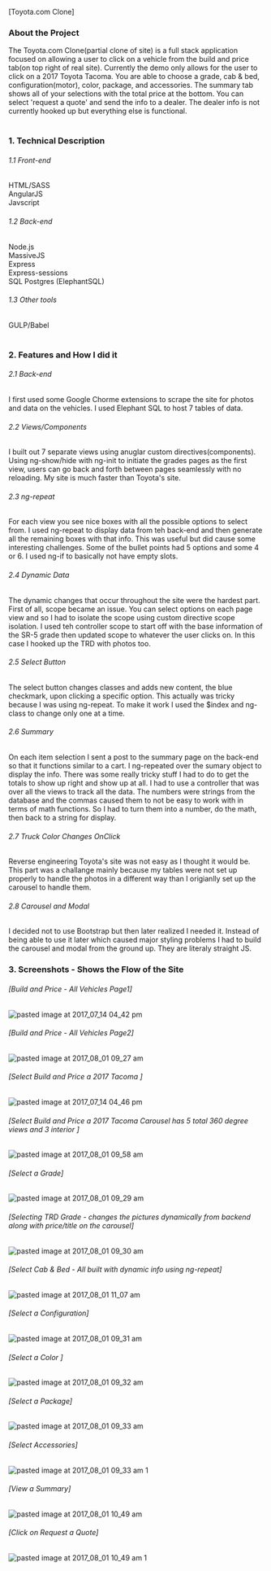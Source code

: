 [Toyota.com Clone] </br>


### About the Project</br>

The Toyota.com Clone(partial clone of site) is a full stack application focused on allowing a user to click on a vehicle from the build and price tab(on top right of real site). Currently the demo only allows for the user to click on a 2017 Toyota Tacoma. You are able to choose a grade, cab & bed, configuration(motor), color, package, and accessories. The summary tab shows all of your selections with the total price at the bottom.  You can select 'request a quote' and send the info to a dealer.  The dealer info is not currently hooked up but everything else is functional. 
</br></br>


### 1. Technical Description</br>
###### 1.1 Front-end</br>
HTML/SASS</br>
AngularJS</br>
Javscript </br>

###### 1.2 Back-end</br>
Node.js</br>
MassiveJS</br>
Express</br>
Express-sessions</br>
SQL Postgres (ElephantSQL)</br>

###### 1.3 Other tools</br>
GULP/Babel</br></br>


### 2.  Features and How I did it</br>
###### 2.1 Back-end</br>
I first used some Google Chorme extensions to scrape the site for photos and data on the vehicles. I used Elephant SQL to host 7 tables of data.</br>

###### 2.2 Views/Components </br>
I built out 7 separate views using anuglar custom directives(components).  Using ng-show/hide with ng-init to initiate the grades pages as the first view, users can go back and forth between pages seamlessly with no reloading.  My site is much faster than Toyota's site. </br>  

###### 2.3 ng-repeat</br>
For each view you see nice boxes with all the possible options to select from.  I used ng-repeat to display data from teh back-end and then generate all the remaining boxes with that info.  This was useful but did cause some interesting challenges.  Some of the bullet points had 5 options and some 4 or 6.  I used ng-if to basically not have empty slots. </br> 

###### 2.4 Dynamic Data</br>
The dynamic changes that occur throughout the site were the hardest part.  First of all, scope became an issue.  You can select options on each page view and so I had to isolate the scope using custom directive scope isolation.  I used teh controller scope to start off with the base information of the SR-5 grade then updated scope to whatever the user clicks on. In this case I hooked up the TRD with photos too.  </br>

###### 2.5 Select Button</br>
The select button changes classes and adds new content, the blue checkmark, upon clicking a specific option. This actually was tricky because I was using ng-repeat. To make it work I used the $index and ng-class to change only one at a time.</br>

###### 2.6 Summary </br>
On each item selection I sent a post to the summary page on the back-end so that it functions similar to a cart. I ng-repeated over the sumary object to display the info. There was some really tricky stuff I had to do to get the totals to show up right and show up at all.  I had to use a controller that was over all the views to track all the data.  The numbers were strings from the database and the commas caused them to not be easy to work with in terms of math functions.  So I had to turn them into a number, do the math, then back to a string for display. </br>

###### 2.7 Truck Color Changes OnClick</br>
Reverse engineering Toyota's site was not easy as I thought it would be.  This part was a challange mainly because my tables were not set up properly to handle the photos in a different way than I origianlly set up the carousel to handle them. </br>

###### 2.8 Carousel and Modal</br>
I decided not to use Bootstrap but then later realized I needed it. Instead of being able to use it later which caused major styling problems I had to build the carousel and modal from the ground up.  They are literaly straight JS.  </br>


### 3. Screenshots - Shows the Flow of the Site</br>

###### [Build and Price - All Vehicles Page1]
![pasted image at 2017_07_14 04_42 pm](https://user-images.githubusercontent.com/25558342/28834250-fa393fd4-769e-11e7-966b-43451e7eac44.png)</br>
###### [Build and Price - All Vehicles Page2] 
![pasted image at 2017_08_01 09_27 am](https://user-images.githubusercontent.com/25558342/28834147-bd4b0a6c-769e-11e7-8635-be0942faae28.png)</br>
###### [Select Build and Price a 2017 Tacoma ]
![pasted image at 2017_07_14 04_46 pm](https://user-images.githubusercontent.com/25558342/28834370-4970f222-769f-11e7-93fc-eb0783712273.png)</br>
###### [Select Build and Price a 2017 Tacoma Carousel has 5 total 360 degree views and  3 interior ]
![pasted image at 2017_08_01 09_58 am](https://user-images.githubusercontent.com/25558342/28834656-1b978964-76a0-11e7-8c39-3835ee5cd2c0.png)</br>
###### [Select a Grade] 
![pasted image at 2017_08_01 09_29 am](https://user-images.githubusercontent.com/25558342/28834431-6f3b9f3e-769f-11e7-9150-22e774367d2a.png)</br>
###### [Selecting TRD Grade   - changes the pictures dynamically from backend along with price/title on the carousel]
![pasted image at 2017_08_01 09_30 am](https://user-images.githubusercontent.com/25558342/28834460-88099a34-769f-11e7-9212-ea6db2ea6b15.png)</br>

###### [Select Cab & Bed - All built with dynamic info using ng-repeat]
![pasted image at 2017_08_01 11_07 am](https://user-images.githubusercontent.com/25558342/28837322-9a264398-76a9-11e7-8b3f-fb3d9efc1403.png)</br>

###### [Select a Configuration]
![pasted image at 2017_08_01 09_31 am](https://user-images.githubusercontent.com/25558342/28834886-d5633e56-76a0-11e7-995e-c0707f5bf4ba.png)</br>

###### [Select a Color ] 
![pasted image at 2017_08_01 09_32 am](https://user-images.githubusercontent.com/25558342/28834899-e1cb1e0c-76a0-11e7-9a77-0aeef4f4a2c7.png)</br>
###### [Select a Package]
![pasted image at 2017_08_01 09_33 am](https://user-images.githubusercontent.com/25558342/28834921-f43ab926-76a0-11e7-9d37-6580031faf95.png)</br>

###### [Select Accessories] 
![pasted image at 2017_08_01 09_33 am 1](https://user-images.githubusercontent.com/25558342/28834933-fd5ffc3c-76a0-11e7-8fbf-f12650522ea0.png)</br>
###### [View a Summary] 
![pasted image at 2017_08_01 10_49 am](https://user-images.githubusercontent.com/25558342/28836681-337dd860-76a7-11e7-8020-5386de0afc75.png)</br>
###### [Click on Request a Quote]
![pasted image at 2017_08_01 10_49 am 1](https://user-images.githubusercontent.com/25558342/28836692-3ea01e88-76a7-11e7-8d7c-54a9c2871481.png)

